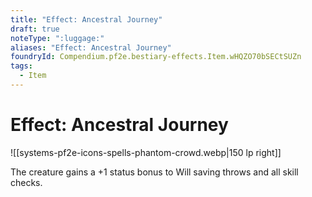 ```yaml
---
title: "Effect: Ancestral Journey"
draft: true
noteType: ":luggage:"
aliases: "Effect: Ancestral Journey"
foundryId: Compendium.pf2e.bestiary-effects.Item.wHQZO70bSECtSUZn
tags:
  - Item
---
```


# Effect: Ancestral Journey
![[systems-pf2e-icons-spells-phantom-crowd.webp|150 lp right]]

The creature gains a +1 status bonus to Will saving throws and all skill checks.

